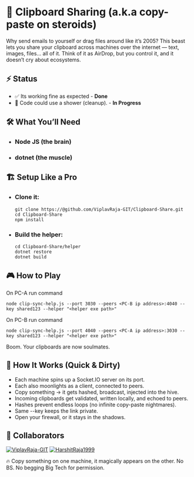 # 🚀 Clipboard Sharing (a.k.a copy-paste on steroids)
Why send emails to yourself or drag files around like it’s 2005?
This beast lets you share your clipboard across machines over the internet — text, images, files… all of it.
Think of it as AirDrop, but you control it, and it doesn’t cry about ecosystems.

## ⚡ Status
- ✅ Its working fine as expected - **Done**
- 🔄 Code could use a shower (cleanup). - **In Progress**

## 🛠️ What You’ll Need
  - ### Node JS (the brain)
  - ### dotnet (the muscle)

## 🏗️ Setup Like a Pro
  - ### Clone it:
    ```
    git clone https://@github.com/ViplavRaja-GIT/Clipboard-Share.git
    cd Clipboard-Share
    npm install
    ```

  - ### Build the helper:
    ```
    cd Clipboard-Share/helper
    dotnet restore
    dotnet build
    ```

## 🎮 How to Play
On PC-A run command
```
node clip-sync-help.js --port 3030 --peers <PC-B ip address>:4040 --key shared123 --helper "<helper exe path>"
```

On PC-B run command
```
node clip-sync-help.js --port 4040 --peers <PC-A ip address>:3030 --key shared123 --helper "<helper exe path>"
```
Boom. Your clipboards are now soulmates.


## 🧠 How It Works (Quick & Dirty)
- Each machine spins up a Socket.IO server on its port.
- Each also moonlights as a client, connected to peers.
- Copy something → it gets hashed, broadcast, injected into the hive.
- Incoming clipboards get validated, written locally, and echoed to peers.
- Hashes prevent endless loops (no infinite copy-paste nightmares).
- Same --key keeps the link private.
- Open your firewall, or it stays in the shadows.

## 👥 Collaborators
[![ViplavRaja-GIT](https://github.com/ViplavRaja-GIT.png?size=10)](https://github.com/ViplavRaja-GIT)
[![HarshitRaja1999](https://github.com/HarshitRaja1999.png?size=10)](https://github.com/HarshitRaja1999)

🔥 Copy something on one machine, it magically appears on the other. No BS. No begging Big Tech for permission.
